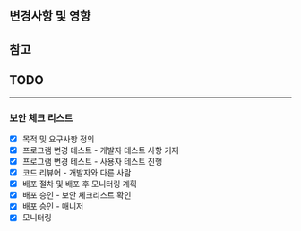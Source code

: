 ## 변경사항 및 영향


## 참고


## TODO

----
### 보안 체크 리스트
- [x] 목적 및 요구사항 정의
- [x]  프로그램 변경 테스트 - 개발자 테스트 사항 기재
- [x]  프로그램 변경 테스트 - 사용자 테스트 진행
- [x]  코드 리뷰어 - 개발자와 다른 사람
- [x]  배포 절차 및 배포 후 모니터링 계획
- [x]  배포 승인 - 보안 체크리스트 확인
- [x]  배포 승인 - 매니저
- [x]  모니터링
